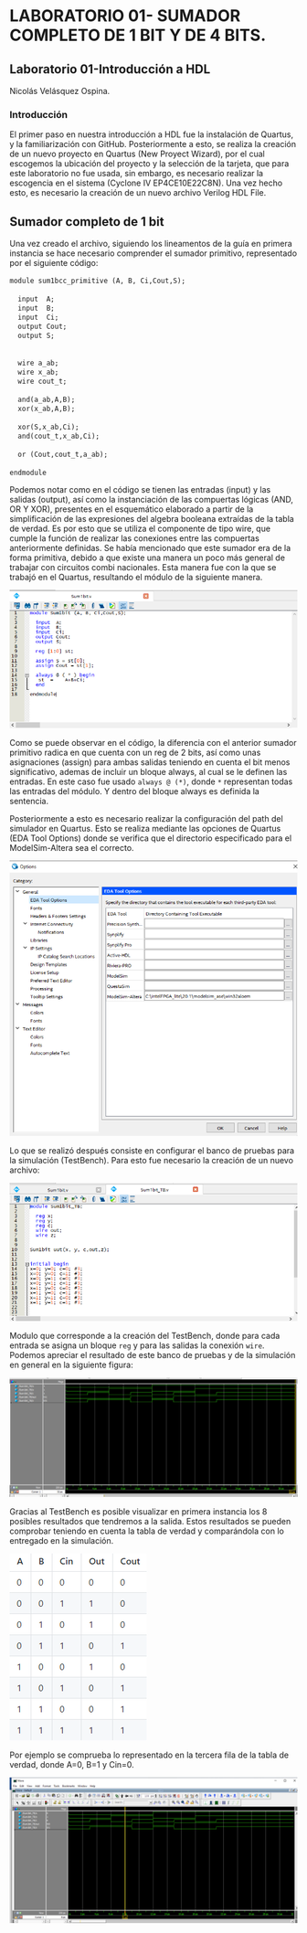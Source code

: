 # LABORATORIO 01- SUMADOR COMPLETO DE 1 BIT Y DE 4 BITS.
## Laboratorio 01-Introducción a HDL

Nicolás Velásquez Ospina.
### Introducción 
El primer paso en nuestra introducción a HDL fue la instalación de Quartus, y la familiarización con GitHub. Posteriormente a esto, se realiza la creación de un nuevo proyecto en Quartus (New Proyect Wizard), por el cual escogemos la ubicación del proyecto y la selección de la tarjeta, que para este laboratorio no fue usada, sin embargo, es necesario realizar la escogencia en el sistema (Cyclone IV EP4CE10E22C8N). Una vez hecho esto, es necesario la creación de un nuevo archivo Verilog HDL File.

## Sumador completo de 1 bit
Una vez creado el archivo, siguiendo los lineamentos de la guía en primera instancia se hace necesario comprender el sumador primitivo, representado por el siguiente código:


    module sum1bcc_primitive (A, B, Ci,Cout,S);
    
      input  A;
      input  B;
      input  Ci;
      output Cout;
      output S;
    
    
      wire a_ab;
      wire x_ab;
      wire cout_t;
    
      and(a_ab,A,B);
      xor(x_ab,A,B);
    
      xor(S,x_ab,Ci);
      and(cout_t,x_ab,Ci);
    
      or (Cout,cout_t,a_ab);
    
    endmodule

Podemos notar como en el código se tienen las entradas (input) y las salidas (output), así como la instanciación de las compuertas lógicas (AND, OR Y XOR), presentes en el esquemático elaborado a partir de la simplificación de las expresiones del algebra booleana extraídas de la tabla de verdad. Es por esto que se utiliza el componente de tipo wire, que cumple la función de realizar las conexiones entre las compuertas anteriormente definidas.
Se había mencionado que este sumador era de la forma primitiva, debido a que existe una manera un poco más general de trabajar con circuitos combi nacionales. Esta manera fue con la que se trabajó en el Quartus, resultando el módulo de la siguiente manera.

![Screenshot](Codigo1.png)

Como se puede observar en el código, la diferencia con el anterior sumador primitivo radica en que cuenta con un reg de 2 bits, así como unas asignaciones (assign) para ambas salidas teniendo en cuenta el bit menos significativo, ademas de incluir un bloque always, al cual se le definen las entradas. En este caso fue usado `always @ (*)`, donde `*` representan todas las entradas del módulo. Y dentro del bloque always es definida la sentencia.

Posteriormente a esto es necesario realizar la configuración del path del simulador en Quartus. Esto se realiza mediante las opciones de Quartus (EDA Tool Options) donde se verifica que el directorio especificado para el ModelSim-Altera sea el correcto.

![Screenshot](config.png)

Lo que se realizó después consiste en configurar el banco de pruebas para la simulación (TestBench). Para esto fue necesario la creación de un nuevo archivo:

![Screenshot](modulo.png)

Modulo que corresponde a la creación del TestBench, donde para cada entrada se asigna un bloque `reg`  y para las salidas la conexión `wire`. Podemos apreciar el resultado de este banco de pruebas y de la simulación en general en la siguiente figura:

![Screenshot](simu1.png)

Gracias al TestBench es posible visualizar en primera instancia los 8 posibles resultados que tendremos a la salida. Estos resultados se pueden comprobar teniendo en cuenta la tabla de verdad y comparándola con lo entregado en la simulación.

![Screenshot](tabla.png)

Por ejemplo se comprueba lo representado en la tercera fila de la tabla de verdad, donde A=0, B=1 y Cin=0.

![Screenshot](simu2.png)

